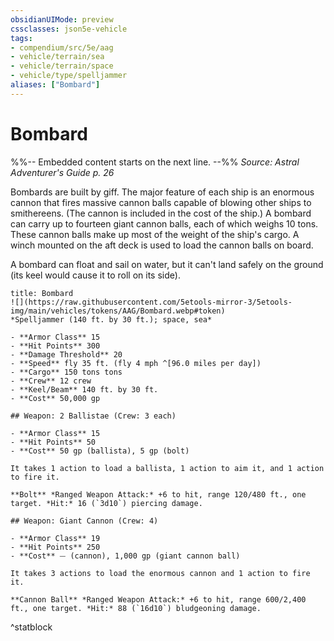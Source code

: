 ```yaml
---
obsidianUIMode: preview
cssclasses: json5e-vehicle
tags:
- compendium/src/5e/aag
- vehicle/terrain/sea
- vehicle/terrain/space
- vehicle/type/spelljammer
aliases: ["Bombard"]
---
```

# Bombard
%%-- Embedded content starts on the next line. --%%
*Source: Astral Adventurer's Guide p. 26*  

Bombards are built by giff. The major feature of each ship is an enormous cannon that fires massive cannon balls capable of blowing other ships to smithereens. (The cannon is included in the cost of the ship.) A bombard can carry up to fourteen giant cannon balls, each of which weighs 10 tons. These cannon balls make up most of the weight of the ship's cargo. A winch mounted on the aft deck is used to load the cannon balls on board.

A bombard can float and sail on water, but it can't land safely on the ground (its keel would cause it to roll on its side).

```ad-statblock
title: Bombard
![](https://raw.githubusercontent.com/5etools-mirror-3/5etools-img/main/vehicles/tokens/AAG/Bombard.webp#token)
*Spelljammer (140 ft. by 30 ft.); space, sea*

- **Armor Class** 15
- **Hit Points** 300
- **Damage Threshold** 20
- **Speed** fly 35 ft. (fly 4 mph ^[96.0 miles per day])
- **Cargo** 150 tons tons
- **Crew** 12 crew
- **Keel/Beam** 140 ft. by 30 ft.
- **Cost** 50,000 gp

## Weapon: 2 Ballistae (Crew: 3 each)

- **Armor Class** 15
- **Hit Points** 50
- **Cost** 50 gp (ballista), 5 gp (bolt)

It takes 1 action to load a ballista, 1 action to aim it, and 1 action to fire it.

**Bolt** *Ranged Weapon Attack:* +6 to hit, range 120/480 ft., one target. *Hit:* 16 (`3d10`) piercing damage.

## Weapon: Giant Cannon (Crew: 4)

- **Armor Class** 19
- **Hit Points** 250
- **Cost** ⏤ (cannon), 1,000 gp (giant cannon ball)

It takes 3 actions to load the enormous cannon and 1 action to fire it.

**Cannon Ball** *Ranged Weapon Attack:* +6 to hit, range 600/2,400 ft., one target. *Hit:* 88 (`16d10`) bludgeoning damage.
```
^statblock